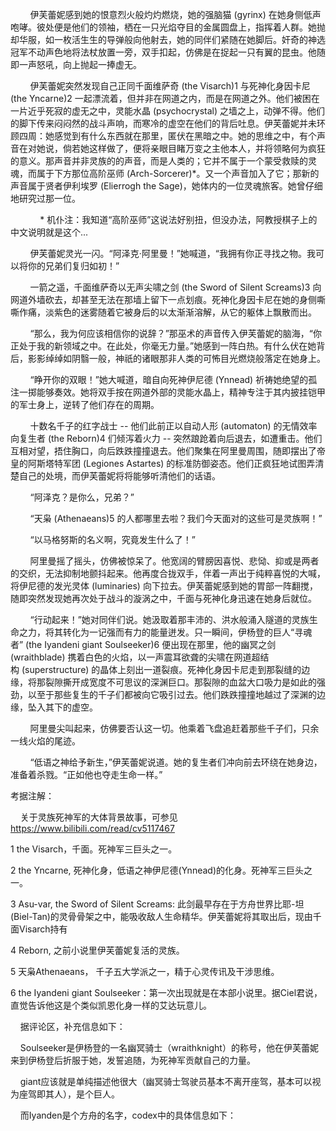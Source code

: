 

        伊芙蕾妮感到她的恨意烈火般灼灼燃烧，她的强脑猫 (gyrinx) 在她身侧低声咆哮。彼处便是他们的领袖，栖在一只光焰夺目的金属圆盘上，指挥着人群。她抛却华服，如一枚活生生的导弹般向他射去，她的同伴们紧随在她脚后。奸奇的神选冠军不动声色地将法杖放置一旁，双手扣起，仿佛是在捉起一只有翼的昆虫。他随即一声怒吼，向上抛起一捧虚无。

        伊芙蕾妮突然发现自己正同千面维萨奇 (the Visarch)1 与死神化身因卡尼 (the Yncarne)2 一起漂流着，但并非在网道之内，而是在网道之外。他们被困在一片近乎死寂的虚无之中，灵能水晶 (psychocrystal) 之墙之上，动弹不得。他们的脚下传来闷闷然的战斗声响，而寒冷的虚空在他们的背后吐息。伊芙蕾妮并未环顾四周：她感觉到有什么东西就在那里，匿伏在黑暗之中。她的思维之中，有个声音在对她说，倘若她这样做了，便将亲眼目睹万变之主他本人，并将领略何为疯狂的意义。那声音并非灵族的的声音，而是人类的；它并不属于一个蒙受救赎的灵魂，而属于下方那位高阶巫师 (Arch-Sorcerer)*。又一个声音加入了它；那新的声音属于贤者伊利埃罗 (Elierrogh the Sage)，她体内的一位灵魂旅客。她曾仔细地研究过那一位。

            * 机仆注：我知道“高阶巫师”这说法好别扭，但没办法，阿教授棋子上的中文说明就是这个...

        伊芙蕾妮灵光一闪。“阿泽克·阿里曼！”她喊道，“我拥有你正寻找之物。我可以将你的兄弟们复归如初！”

        一箭之遥，千面维萨奇以无声尖啸之剑 (the Sword of Silent Screams)3 向网道外墙砍去，却甚至无法在那墙上留下一点划痕。死神化身因卡尼在她的身侧嘶嘶作痛，淡紫色的迷雾随着它被身后的以太渐渐溶解，从它的躯体上飘散而出。

        “那么，我为何应该相信你的说辞？”那巫术的声音传入伊芙蕾妮的脑海，“你正处于我的新领域之中。在此处，你毫无力量。”她感到一阵白热。有什么伏在她背后，影影绰绰如阴翳一般，神祇的诸眼那非人类的可怖目光燃烧般落定在她身上。

        “睁开你的双眼！”她大喊道，暗自向死神伊尼德 (Ynnead) 祈祷她绝望的孤注一掷能够奏效。她将双手按在网道外部的灵能水晶上，精神专注于其内披挂铠甲的军士身上，逆转了他们存在的周期。

        十数名千子的红字战士 -- 他们此前正以自动人形 (automaton) 的无情效率向复生者 (the Reborn)4 们倾泻着火力 -- 突然踉跄着向后退去，如遭重击。他们互相对望，捂住胸口，向后跌跌撞撞退去。他们聚集在阿里曼周围，随即摆出了帝皇的阿斯塔特军团 (Legiones Astartes) 的标准防御姿态。他们正疯狂地试图弄清楚自己的处境，而伊芙蕾妮将将能够听清他们的话语。

        “阿泽克？是你么，兄弟？”

        “天枭 (Athenaeans)5 的人都哪里去啦？我们今天面对的这些可是灵族啊！”

        “以马格努斯的名义啊，究竟发生什么了！”

        阿里曼摇了摇头，仿佛被惊呆了。他宽阔的臂膀因喜悦、悲恸、抑或是两者的交织，无法抑制地颤抖起来。他再度合拢双手，伴着一声出于纯粹喜悦的大喊，将伊尼德的发光灵体 (luminaries) 向下拉去。伊芙蕾妮感到她的胃部一阵翻搅，随即突然发现她再次处于战斗的漩涡之中，千面与死神化身迅速在她身后就位。

        “行动起来！”她对同伴们说。她汲取着那丰沛的、洪水般涌入隧道的灵族生命之力，将其转化为一记强而有力的能量迸发。只一瞬间，伊杨登的巨人“寻魂者” (the Iyandeni giant Soulseeker)6 便出现在那里，他的幽冥之剑 (wraithblade) 携着白色的火焰，以一声震耳欲聋的尖啸在网道超结构 (superstructure) 的晶体上刻出一道裂痕。死神化身因卡尼走到那裂缝的边缘，将那裂隙撕开成宽度不可思议的深渊巨口。那裂隙的血盆大口吸力是如此的强劲，以至于那些复生的千子们都被向它吸引过去。他们跌跌撞撞地越过了深渊的边缘，坠入其下的虚空。

        阿里曼尖叫起来，仿佛要否认这一切。他乘着飞盘追赶着那些千子们，只余一线火焰的尾迹。

        “低语之神给予新生，”伊芙蕾妮说道。她的复生者们冲向前去环绕在她身边，准备着杀戮。“正如他也夺走生命一样。”



考据注解：

    关于灵族死神军的大体背景故事，可参见 https://www.bilibili.com/read/cv5117467

1 the Visarch，千面。死神军三巨头之一。


2 the Yncarne, 死神化身，低语之神伊尼德(Ynnead)的化身。死神军三巨头之一。


3 Asu-var, the Sword of Silent Screams: 此剑最早存在于方舟世界比耶-坦(Biel-Tan)的灵骨骨架之中，能吸收敌人生命精华。伊芙蕾妮将其取出后，现由千面Visarch持有


4 Reborn, 之前小说里伊芙蕾妮复活的灵族。

5 天枭Athenaeans， 千子五大学派之一，精于心灵传讯及干涉思维。

6 the Iyandeni giant Soulseeker：第一次出现就是在本部小说里。据Ciel君说，直觉告诉他这是个类似凯恩化身一样的艾达玩意儿。

    据评论区，补充信息如下：

    Soulseeker是伊杨登的一名幽冥骑士（wraithknight）的称号，他在伊芙蕾妮来到伊杨登后折服于她，发誓追随，为死神军贡献自己的力量。

    giant应该就是单纯描述他很大（幽冥骑士驾驶员基本不离开座驾，基本可以视为座驾即其人），是个巨人。

    而Iyanden是个方舟的名字，codex中的具体信息如下：

